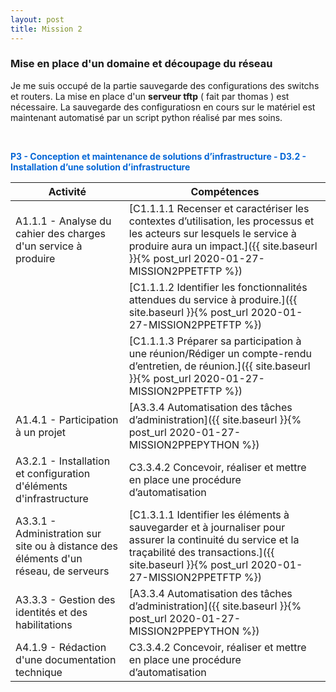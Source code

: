 ```yaml
---
layout: post
title: Mission 2
---
```


### __Mise en place d'un domaine et découpage du réseau__

Je me suis occupé de la partie sauvegarde des configurations des switchs et routers. La mise en place d'un __serveur tftp__ ( fait par thomas ) est nécessaire. La sauvegarde des configuratiosn en cours sur le matériel est maintenant automatisé par un script python réalisé par mes soins.

&nbsp;

<span style="color:#0366d6"><strong>P3 - Conception et maintenance de solutions d’infrastructure - D3.2 - Installation d’une solution d’infrastructure</strong></span>

| Activité | Compétences | 
|----------|-------------|
| A1.1.1 - Analyse du cahier des charges d'un service à produire | [C1.1.1.1 Recenser et caractériser les contextes d’utilisation, les processus et les acteurs sur lesquels le service à produire aura un impact.]({{ site.baseurl }}{% post_url 2020-01-27-MISSION2PPETFTP %})
|| [C1.1.1.2 Identifier les fonctionnalités attendues du service à produire.]({{ site.baseurl }}{% post_url 2020-01-27-MISSION2PPETFTP %})
|| [C1.1.1.3 Préparer sa participation à une réunion/Rédiger un compte-rendu d’entretien, de réunion.]({{ site.baseurl }}{% post_url 2020-01-27-MISSION2PPETFTP %})
|A1.4.1 - Participation à un projet|[A3.3.4 Automatisation des tâches d’administration]({{ site.baseurl }}{% post_url 2020-01-27-MISSION2PPEPYTHON %})|C3.3.4.1 Repérer les tâches d’administration à automatiser
|A3.2.1 - Installation et configuration d'éléments d'infrastructure| C3.3.4.2 Concevoir, réaliser et mettre en place une procédure d’automatisation
| A3.3.1 - Administration sur site ou à distance des éléments d'un réseau, de serveurs | [C1.3.1.1 Identifier les éléments à sauvegarder et à journaliser pour assurer la continuité du service et la traçabilité des transactions.]({{ site.baseurl }}{% post_url 2020-01-27-MISSION2PPETFTP %}) 
|A3.3.3 - Gestion des identités et des habilitations | [A3.3.4 Automatisation des tâches d’administration]({{ site.baseurl }}{% post_url 2020-01-27-MISSION2PPEPYTHON %}) | C3.3.4.1 Repérer les tâches d’administration à automatiser 
|A4.1.9 - Rédaction d'une documentation technique| C3.3.4.2 Concevoir, réaliser et mettre en place une procédure d’automatisation




